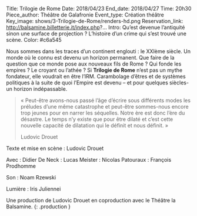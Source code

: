 Title: Trilogie de Rome
Date: 2018/04/23
End_date: 2018/04/27
Time: 20h30
Piece_author: Théâtre de Galafronie
Event_type: Création théâtre
Key_image: shows/3-Trilogie-de-Rome/renders-hd.png 
Reservation_link: http://balsamine.billetterie.it/index.php?...
Intro: Qu’est devenue l’antiquité sinon une surface de projection ? L’histoire d’un crime qui s’est trouvé une scène.
Color: #c6a545


Nous sommes dans les traces d’un continent englouti : le XXIème siècle. Un monde où le connu est devenu un horizon permanent. Que faire de la question que ce monde pose aux nouveaux fils de Rome ? Qui fonde les empires ? Le croyant ou l’athée ? Si **Trilogie de Rome** n’est pas un mythe fondateur, elle voudrait en être l’IRM. Carambolage d’êtres et de systèmes politiques à la suite de quoi l’Empire est devenu – et pour quelques siècles- un horizon indépassable.

> « Peut-être avons-nous passé l’âge d’écrire sous différents modes les préludes d’une même catastrophe et peut-être sommes-nous encore trop jeunes pour en narrer les séquelles. Notre ère est donc l’ère du désastre. Le temps n’y existe que pour être dilaté et c’est cette nouvelle capacité de dilatation qui le définit et nous définit. »
>
> <footer>Ludovic Drouet</footer>

Texte et mise en scène
:   Ludovic Drouet

Avec
:   Didier De Neck
:   Lucas Meister
:   Nicolas Patouraux
:   François Prodhomme

Son
:   Noam Rzewski

Lumière
:   Iris Juliennei

Une production de Ludovic Drouet en coproduction avec le Théâtre la Balsamine.
{: .production }

